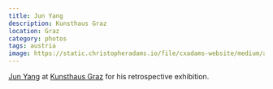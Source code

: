 ```yaml
---
title: Jun Yang
description: Kunsthaus Graz
location: Graz
category: photos
tags: austria
image: https://static.christopheradams.io/file/cxadams-website/medium/albums/2019/20190214-1619_Graz_Kunsthaus/20190214-1619_Graz_Kunsthaus_L1000006-0.jpg
---
```


[Jun Yang] at [Kunsthaus Graz] for his retrospective exhibition.

[Jun Yang]: http://junyang.info/
[Kunsthaus Graz]: https://www.museum-joanneum.at/kunsthaus-graz
